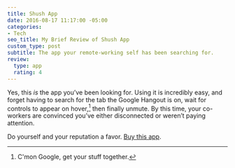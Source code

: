 ```yaml
---
title: Shush App
date: 2016-08-17 11:17:00 -05:00
categories:
- Tech
seo_title: My Brief Review of Shush App
custom_type: post
subtitle: The app your remote-working self has been searching for.
review:
  type: app
  rating: 4
---
```


Yes, this *is* the app you’ve been looking for. Using it is incredibly easy, and forget having to search for the tab the Google Hangout is on, wait for controls to appear on hover,[^hover] then finally unmute. By this time, your co-workers are convinced you’ve either disconnected or weren’t paying attention.

Do yourself and your reputation a favor. [Buy this app](https://itunes.apple.com/us/app/shush-microphone-manager/id496437906?mt=12).

[^hover]: C'mon Google, get your stuff together.
